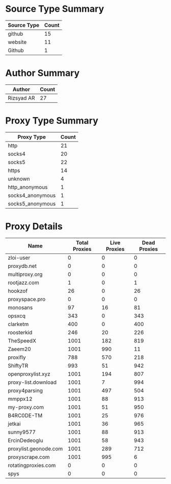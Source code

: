# Source Type Summary

| Source Type | Count |
|-------------|-------|
| github | 15 |
| website | 11 |
| Github | 1 |


# Author Summary

| Author | Count |
|--------|-------|
| Rizsyad AR | 27 |


# Proxy Type Summary

| Proxy Type | Count |
|------------|-------|
| http | 21 |
| socks4 | 20 |
| socks5 | 22 |
| https | 14 |
| unknown | 4 |
| http_anonymous | 1 |
| socks4_anonymous | 1 |
| socks5_anonymous | 1 |


# Proxy Details

| Name | Total Proxies | Live Proxies | Dead Proxies |
|------|---------------|--------------|---------------|
| zloi-user | 0 | 0 | 0 |
| proxydb.net | 0 | 0 | 0 |
| multiproxy.org | 0 | 0 | 0 |
| rootjazz.com | 1 | 0 | 1 |
| hookzof | 26 | 0 | 26 |
| proxyspace.pro | 0 | 0 | 0 |
| monosans | 97 | 16 | 81 |
| opsxcq | 343 | 0 | 343 |
| clarketm | 400 | 0 | 400 |
| roosterkid | 246 | 20 | 226 |
| TheSpeedX | 1001 | 182 | 819 |
| Zaeem20 | 1001 | 990 | 11 |
| proxifly | 788 | 570 | 218 |
| ShiftyTR | 993 | 51 | 942 |
| openproxylist.xyz | 1001 | 194 | 807 |
| proxy-list.download | 1001 | 7 | 994 |
| proxy4parsing | 1001 | 497 | 504 |
| mmppx12 | 1001 | 88 | 913 |
| my-proxy.com | 1001 | 51 | 950 |
| B4RC0DE-TM | 1001 | 25 | 976 |
| jetkai | 1001 | 36 | 965 |
| sunny9577 | 1001 | 88 | 913 |
| ErcinDedeoglu | 1001 | 58 | 943 |
| proxylist.geonode.com | 1001 | 289 | 712 |
| proxyscrape.com | 1001 | 995 | 6 |
| rotatingproxies.com | 0 | 0 | 0 |
| spys | 0 | 0 | 0 |
